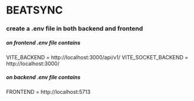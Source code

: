 # BEATSYNC

### create a .env file in both backend and frontend

##### on frontend .env file contains 

VITE_BACKEND = http://localhost:3000/api/v1/
VITE_SOCKET_BACKEND = http://localhost:3000/


##### on backend .env file contains

FRONTEND = http://localhost:5713